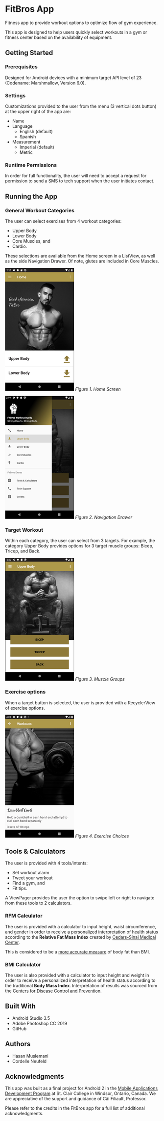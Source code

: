 # FitBros App

Fitness app to provide workout options to optimize flow of gym experience.

This app is designed to help users quickly select workouts in a gym or fitness center based on the availability of equipment.

## Getting Started

### Prerequisites

Designed for Android devices with a minimum target API level of 23 (Codename: Marshmallow, Version 6.0).

### Settings

Customizations provided to the user from the menu (3 vertical dots button) at the upper right of the app are:

* Name
* Language
  * English (default)
  * Spanish
* Measurement
  * Imperial (default)
  * Metric

### Runtime Permissions

In order for full functionality, the user will need to accept a request for permission to send a SMS to tech support when the user initiates contact.

## Running the App

### General Workout Categories

The user can select exercises from 4 workout categories:

* Upper Body
* Lower Body
* Core Muscles, and
* Cardio.

These selections are available from the Home screen in a ListView, as well as the side Navigation Drawer. Of note, glutes are included in Core Muscles.

![Image of Home Screen](README-FitBros01.jpg)
*Figure 1. Home Screen*

![Image of Home Screen](README-FitBros02.jpg)
*Figure 2. Navigation Drawer*

### Target Workout

Within each category, the user can select from 3 targets. For example, the category Upper Body provides options for 3 target muscle groups: Bicep, Tricep, and Back.

![Image of Home Screen](README-FitBros03.jpg)
*Figure 3. Muscle Groups*

### Exercise options

When a target button is selected, the user is provided with a RecyclerView of exercise options.

![Image of Home Screen](README-FitBros04.jpg)
*Figure 4. Exercise Choices*

## Tools & Calculators

The user is provided with 4 tools/intents:

* Set workout alarm
* Tweet your workout
* Find a gym, and
* Fit tips.

A ViewPager provides the user the option to swipe left or right to navigate from these tools to 2 calculators.

### RFM Calculator

The user is provided with a calculator to input height, waist circumference, and gender in order to receive a personalized interpretation of health status according to the **Relative Fat Mass Index** created by [Cedars-Sinai Medical Center](https://www.cedars-sinai.org/blog/relative-fat-mass.html).

This is considered to be a [more accurate measure](https://www.cedars-sinai.org/newsroom/cedars-sinai-investigators-develop-more-accurate-measure-of-body-fat/) of body fat than BMI.

### BMI Calculator

The user is also provided with a calculator to input height and weight in order to receive a personalized interpretation of health status according to the traditional **Body Mass Index**. Interpretation of results was sourced from the [Centers for Disease Control and Prevention](https://www.cdc.gov/healthyweight/assessing/bmi/adult_bmi/index.html#InterpretedAdults).

## Built With

* Android Studio 3.5
* Adobe Photoshop CC 2019
* GitHub

## Authors

* Hasan Muslemani
* Cordelle Neufeld

## Acknowledgments

This app was built as a final project for Android 2 in the [Mobile Applications Development Program](http://www.stclaircollege.ca/programs/postsec/mobile_app_dev/) at St. Clair College in Windsor, Ontario, Canada. We are appreciative of the support and guidance of Câi Filiault, Professor.

Please refer to the credits in the FitBros app for a full list of additional acknowledgments.
